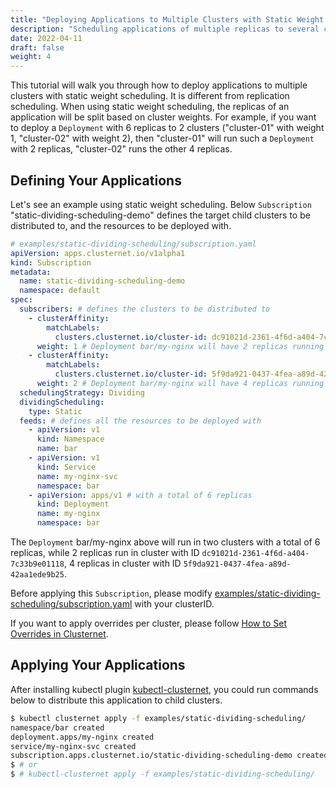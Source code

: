 ```yaml
---
title: "Deploying Applications to Multiple Clusters with Static Weight Scheduling"
description: "Scheduling applications of multiple replicas to several clusters by static cluster weight"
date: 2022-04-11
draft: false
weight: 4
---
```


This tutorial will walk you through how to deploy applications to multiple clusters with static weight scheduling. It is
different from replication scheduling. When using static weight scheduling, the replicas of an application will be split
based on cluster weights. For example, if you want to deploy a `Deployment` with 6 replicas to 2 clusters ("cluster-01"
with weight 1, "cluster-02" with weight 2), then "cluster-01" will run such a `Deployment` with 2 replicas, "cluster-02"
runs the other 4 replicas.

## Defining Your Applications

Let's see an example using static weight scheduling. Below `Subscription` "static-dividing-scheduling-demo" defines the
target child clusters to be distributed to, and the resources to be deployed with.

```yaml
# examples/static-dividing-scheduling/subscription.yaml
apiVersion: apps.clusternet.io/v1alpha1
kind: Subscription
metadata:
  name: static-dividing-scheduling-demo
  namespace: default
spec:
  subscribers: # defines the clusters to be distributed to
    - clusterAffinity:
        matchLabels:
          clusters.clusternet.io/cluster-id: dc91021d-2361-4f6d-a404-7c33b9e01118 # PLEASE UPDATE THIS CLUSTER-ID TO YOURS!!!
      weight: 1 # Deployment bar/my-nginx will have 2 replicas running in this cluster
    - clusterAffinity:
        matchLabels:
          clusters.clusternet.io/cluster-id: 5f9da921-0437-4fea-a89d-42aa1ede9b25 # PLEASE UPDATE THIS CLUSTER-ID TO YOURS!!!
      weight: 2 # Deployment bar/my-nginx will have 4 replicas running in this cluster
  schedulingStrategy: Dividing
  dividingScheduling:
    type: Static
  feeds: # defines all the resources to be deployed with
    - apiVersion: v1
      kind: Namespace
      name: bar
    - apiVersion: v1
      kind: Service
      name: my-nginx-svc
      namespace: bar
    - apiVersion: apps/v1 # with a total of 6 replicas
      kind: Deployment
      name: my-nginx
      namespace: bar
```

The `Deployment` bar/my-nginx above will run in two clusters with a total of 6 replicas, while 2 replicas run in cluster
with ID `dc91021d-2361-4f6d-a404-7c33b9e01118`, 4 replicas in cluster with ID `5f9da921-0437-4fea-a89d-42aa1ede9b25`.

Before applying this `Subscription`, please
modify [examples/static-dividing-scheduling/subscription.yaml](https://github.com/clusternet/clusternet/blob/main/examples/static-dividing-scheduling/subscription.yaml)
with your clusterID.

If you want to apply overrides per cluster, please follow [How to Set Overrides in Clusternet](/docs/tutorials/multi-cluster-apps/setting-overrides/).

## Applying Your Applications

After installing kubectl plugin [kubectl-clusternet](/docs/kubectl-clusternet/), you could run
commands below to distribute this application to child clusters.

```bash
$ kubectl clusternet apply -f examples/static-dividing-scheduling/
namespace/bar created
deployment.apps/my-nginx created
service/my-nginx-svc created
subscription.apps.clusternet.io/static-dividing-scheduling-demo created
$ # or
$ # kubectl-clusternet apply -f examples/static-dividing-scheduling/
```
